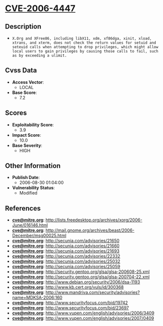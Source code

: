 
# [CVE-2006-4447](http://lists.freedesktop.org/archives/xorg/2006-June/016146.html)

## Description

- `X.Org and XFree86, including libX11, xdm, xf86dga, xinit, xload, xtrans, and xterm, does not check the return values for setuid and seteuid calls when attempting to drop privileges, which might allow local users to gain privileges by causing those calls to fail, such as by exceeding a ulimit.`

## Cvss Data

- **Access Vector**:
  - LOCAL
- **Base Score**:
  - 7.2

## Scores

- **Exploitability Score**:
  - 3.9
- **Impact Score**:
  - 10.0
- **Base Severity**:
  - HIGH

## Other Information

- **Publish Date**:
  - 2006-08-30 01:04:00
- **Vulnerability Status**:
  - Modified

## References

- **cve@mitre.org**: http://lists.freedesktop.org/archives/xorg/2006-June/016146.html
- **cve@mitre.org**: http://mail.gnome.org/archives/beast/2006-December/msg00025.html
- **cve@mitre.org**: http://secunia.com/advisories/21650
- **cve@mitre.org**: http://secunia.com/advisories/21660
- **cve@mitre.org**: http://secunia.com/advisories/21693
- **cve@mitre.org**: http://secunia.com/advisories/22332
- **cve@mitre.org**: http://secunia.com/advisories/25032
- **cve@mitre.org**: http://secunia.com/advisories/25059
- **cve@mitre.org**: http://security.gentoo.org/glsa/glsa-200608-25.xml
- **cve@mitre.org**: http://security.gentoo.org/glsa/glsa-200704-22.xml
- **cve@mitre.org**: http://www.debian.org/security/2006/dsa-1193
- **cve@mitre.org**: http://www.kb.cert.org/vuls/id/300368
- **cve@mitre.org**: http://www.mandriva.com/security/advisories?name=MDKSA-2006:160
- **cve@mitre.org**: http://www.securityfocus.com/bid/19742
- **cve@mitre.org**: http://www.securityfocus.com/bid/23697
- **cve@mitre.org**: http://www.vupen.com/english/advisories/2006/3409
- **cve@mitre.org**: http://www.vupen.com/english/advisories/2007/0409
